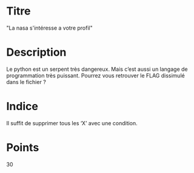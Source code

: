 # Titre 

"La nasa s'intéresse a votre profil"

# Description 

Le python est un serpent très dangereux. Mais c’est aussi un langage de programmation très puissant. Pourrez vous retrouver le FLAG dissimulé dans le fichier ?

# Indice

Il suffit de supprimer tous les ‘X’ avec une condition.

# Points

30